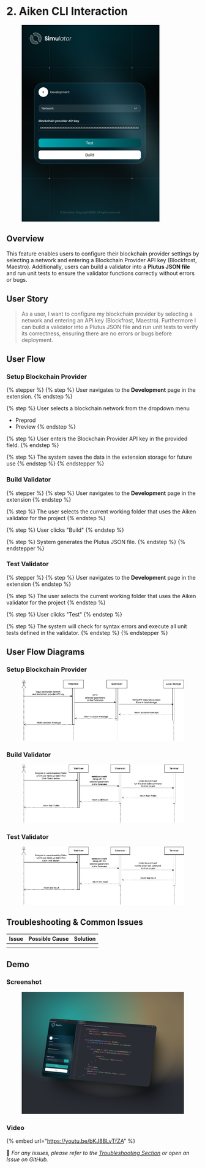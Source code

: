 # 2. Aiken CLI Interaction

<figure><img src="../.gitbook/assets/Development.png" alt="" width="360"><figcaption></figcaption></figure>

## Overview

This feature enables users to configure their blockchain provider settings by selecting a network and entering a Blockchain Provider API key (Blockfrost, Maestro). Additionally, users can build a validator into a **Plutus JSON file** and run unit tests to ensure the validator functions correctly without errors or bugs.

## **User Story**

> As a user, I want to configure my blockchain provider by selecting a network and entering an API key (Blockfrost, Maestro). Furthermore I can build a validator into a Plutus JSON file and run unit tests to verify its correctness, ensuring there are no errors or bugs before deployment.

## **User Flow**

### **Setup Blockchain Provider**

{% stepper %}
{% step %}
User navigates to the **Development** page in the extension.
{% endstep %}

{% step %}
User selects a blockchain network from the dropdown menu

* Preprod
* Preview
{% endstep %}

{% step %}
User enters the Blockchain Provider API key in the provided field.
{% endstep %}

{% step %}
The system saves the data in the extension storage for future use
{% endstep %}
{% endstepper %}

### Build Validator

{% stepper %}
{% step %}
User navigates to the **Development** page in the extension
{% endstep %}

{% step %}
The user selects the current working folder that uses the Aiken validator for the project
{% endstep %}

{% step %}
User clicks "Build"
{% endstep %}

{% step %}
System generates the Plutus JSON file.
{% endstep %}
{% endstepper %}

### Test Validator

{% stepper %}
{% step %}
User navigates to the **Development** page in the extension
{% endstep %}

{% step %}
The user selects the current working folder that uses the Aiken validator for the project
{% endstep %}

{% step %}
User clicks "Test"
{% endstep %}

{% step %}
The system will check for syntax errors and execute all unit tests defined in the validator.
{% endstep %}
{% endstepper %}

## User Flow Diagrams

### Setup Blockchain Provider

<figure><img src="../.gitbook/assets/setup-blockchain-provider.png" alt=""><figcaption></figcaption></figure>

### Build Validator

<figure><img src="../.gitbook/assets/build-validator.png" alt=""><figcaption></figcaption></figure>

### Test Validator

<figure><img src="../.gitbook/assets/test-validator.png" alt=""><figcaption></figcaption></figure>

## Troubleshooting & Common Issues

| **Issue** | **Possible Cause** | **Solution** |
| --------- | ------------------ | ------------ |
|           |                    |              |
|           |                    |              |

## Demo

### Screenshot

<figure><img src="../.gitbook/assets/aiken-cli-interaction.png" alt=""><figcaption></figcaption></figure>

### Video

{% embed url="https://youtu.be/bKJ8BLvTfZA" %}

🔹 _For any issues, please refer to the_ [_Troubleshooting Section_](2.-aiken-cli-interaction.md#troubleshooting-and-common-issues) _or open an Issue on GitHub._
